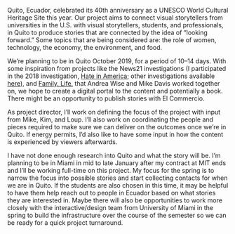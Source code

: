 Quito, Ecuador, celebrated its 40th anniversary as a UNESCO World Cultural Heritage Site this year. Our project aims to connect visual storytellers from universities in the U.S. with visual storytellers, students, and professionals, in Quito to produce stories that are connected by the idea of “looking forward.” Some topics that are being considered are: the role of women, technology, the economy, the environment, and food. 

We’re planning to be in Quito October 2019, for a period of 10–14 days. With some inspiration from projects like the News21 investigations (I participated in the 2018 investigation, [Hate in America](https://hateinamerica.news21.com/); other investigations available [here](https://news21.com/)), and [Family. Life.](www.andreawise.com/familylife) that Andrea Wise and Mike Davis worked together on, we hope to create a digital portal to the content and potentially a book. There might be an opportunity to publish stories with El Commercio.

As project director, I’ll work on defining the focus of the project with input from Mike, Kim, and Loup. I’ll also work on coordinating the people and pieces required to make sure we can deliver on the outcomes once we’re in Quito. If energy permits, I’d also like to have some input in how the content is experienced by viewers afterwards.

I have not done enough research into Quito and what the story will be. I’m planning to be in Miami in mid to late January after my contract at MIT ends and I’ll be working full-time on this project. My focus for the spring is to narrow the focus into possible stories and start collecting contacts for when we are in Quito. If the students are also chosen in this time, it may be helpful to have them help reach out to people in Ecuador based on what stories they are interested in. Maybe there will also be opportunities to work more closely with the interactive/design team from University of Miami in the spring to build the infrastructure over the course of the semester so we can be ready for a quick project turnaround. 

